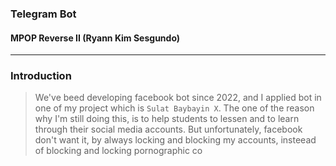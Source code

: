 ### Telegram Bot
#### MPOP Reverse II (Ryann Kim Sesgundo)

---
### Introduction
> We've beed developing facebook bot since 2022, and I applied bot in one of my project which is `Sulat Baybayin X`. The one of the reason why I'm still doing this, is to help students to lessen and to learn through their social media accounts. But unfortunately, facebook don't want it, by always locking and blocking my accounts, insteead of blocking and locking pornographic co
